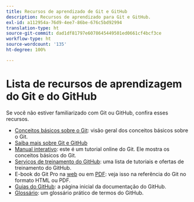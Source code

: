 ```yaml
---
title: Recursos de aprendizado de Git e GitHub
description: Recursos de aprendizado para Git e GitHub.
exl-id: a112954a-76d9-4ee7-86be-676c5bd92994
translation-type: ht
source-git-commit: dad1df81797e6078645449501ed0661cf4bcf3ce
workflow-type: ht
source-wordcount: '135'
ht-degree: 100%

---
```


# Lista de recursos de aprendizagem do Git e do GitHub

Se você não estiver familiarizado com Git ou GitHub, confira esses recursos.

- [Conceitos básicos sobre o Git](https://git-scm.com/book/pt-br/v2/Getting-Started-Git-Basics): visão geral dos conceitos básicos sobre o Git.
- [Saiba mais sobre Git e GitHub](https://docs.github.com/pt/github/getting-started-with-github/git-and-github-learning-resources)
- [Manual interativo](https://try.github.io/): este é um tutorial online do Git. Ele mostra os conceitos básicos do Git.
- [Serviços de treinamento do GitHub](https://services.github.com/training/): uma lista de tutoriais e ofertas de treinamento do GitHub.
- E-book do Git Pro na [web](https://git-scm.com/book/pt-br/v2) ou em [PDF](https://progit2.s3.amazonaws.com/en/2016-03-22-f3531/progit-en.1084.pdf): veja isso na referência do Git no formato HTML ou PDF.
- [Guias do GitHub](https://guides.github.com/): a página inicial da documentação do GitHub.
- [Glossário](https://docs.github.com/pt/github/getting-started-with-github/github-glossary): um glossário prático de termos do GitHub.
